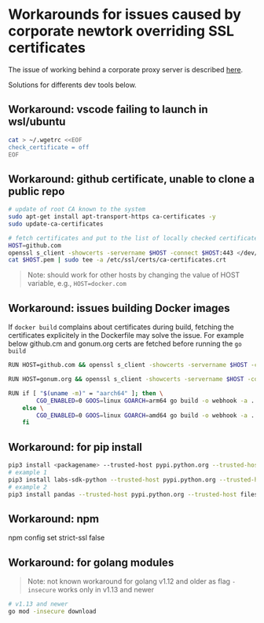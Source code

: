 
# Workarounds for issues caused by corporate newtork overriding SSL certificates
The issue of working behind a corporate proxy server is described [here](https://security.stackexchange.com/questions/177759/what-is-the-best-practice-when-corporate-network-is-overwriting-ssl-certificates).

Solutions for differents dev tools below.

## Workaround: vscode failing to launch in wsl/ubuntu
```bash
cat > ~/.wgetrc <<EOF
check_certificate = off
EOF
```

## Workaround: github certificate, unable to clone a public repo
```bash
# update of root CA known to the system
sudo apt-get install apt-transport-https ca-certificates -y
sudo update-ca-certificates

# fetch certificates and put to the list of locally checked certificates
HOST=github.com
openssl s_client -showcerts -servername $HOST -connect $HOST:443 </dev/null 2>/dev/null | sed -n -e '/BEGIN\ CERTIFICATE/,/END\ CERTIFICATE/ p' > $HOST.pem
cat $HOST.pem | sudo tee -a /etc/ssl/certs/ca-certificates.crt
```
> Note: should work for other hosts by changing the value of HOST variable, e.g., `HOST=docker.com`

## Workaround: issues building Docker images
If `docker build` complains about certificates during build, fetching the certificates explicitely in the Dockerfile may solve the issue.
For example below github.cm and gonum.org certs are fetched before running the `go build` 
```bash
RUN HOST=github.com && openssl s_client -showcerts -servername $HOST -connect $HOST:443 </dev/null 2>/dev/null | sed -n -e '/BEGIN\ CERTIFICATE/,/END\ CERTIFICATE/ p' > $HOST.pem && cat $HOST.pem | tee -a /etc/ssl/certs/ca-certificates.crt

RUN HOST=gonum.org && openssl s_client -showcerts -servername $HOST -connect $HOST:443 </dev/null 2>/dev/null | sed -n -e '/BEGIN\ CERTIFICATE/,/END\ CERTIFICATE/ p' > $HOST.pem && cat $HOST.pem | tee -a /etc/ssl/certs/ca-certificates.crt

RUN if [ "$(uname -m)" = "aarch64" ]; then \
        CGO_ENABLED=0 GOOS=linux GOARCH=arm64 go build -o webhook -a . ; \
    else \
        CGO_ENABLED=0 GOOS=linux GOARCH=amd64 go build -o webhook -a . ; \
    fi
```

## Workaround: for pip install
```bash
pip3 install <packagename> --trusted-host pypi.python.org --trusted-host files.pythonhosted.org --trusted-host pypi.org
# example 1
pip3 install labs-sdk-python --trusted-host pypi.python.org --trusted-host files.pythonhosted.org --trusted-host pypi.org
# example 2
pip3 install pandas --trusted-host pypi.python.org --trusted-host files.pythonhosted.org --trusted-host pypi.org
```

## Workaround: npm
npm config set strict-ssl false

## Workaround: for golang modules
> Note: not known workaround for golang v1.12 and older as flag `-insecure` works only in v1.13 and newer
```bash
# v1.13 and newer
go mod -insecure download
```
